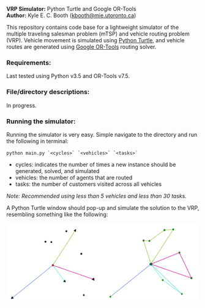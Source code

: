 **VRP Simulator:** Python Turtle and Google OR-Tools  
**Author:** Kyle E. C. Booth (kbooth@mie.utoronto.ca) 

This repository contains code base for a lightweight simulator of the multiple traveling salesman problem (mTSP) and vehicle routing problem (VRP). Vehicle movement is simulated using [Python Turtle](https://docs.python.org/3.3/library/turtle.html?highlight=turtle), and vehicle routes are generated using [Google OR-Tools](https://developers.google.com/optimization/routing) routing solver.

### Requirements:

Last tested using Python v3.5 and OR-Tools v7.5.

### File/directory descriptions:

In progress.

### Running the simulator:

Running the simulator is very easy. Simple navigate to the directory and run the following in terminal:

```console
python main.py `<cycles>` `<vehicles>` `<tasks>`
```

* cycles: indicates the number of times a new instance should be generated, solved, and simulated
* vehicles: the number of agents that are routed
* tasks: the number of customers visited across all vehicles

_Note: Recommended using less than 5 vehicles and less than 30 tasks._

A Python Turtle window should pop-up and simulate the solution to the VRP, resembling something like the following:

<img src="img/simulation-demo.png" width="600" align="center">
